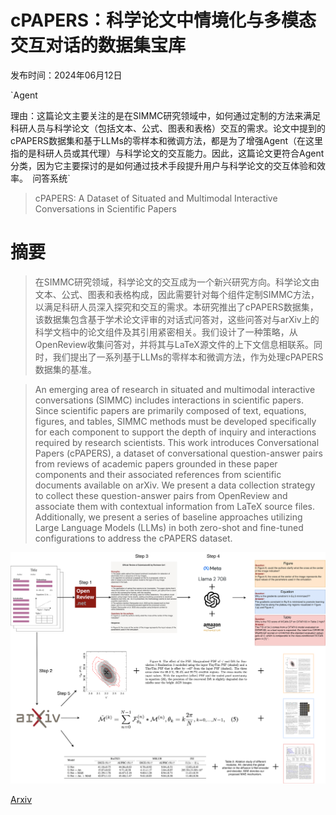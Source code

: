 # cPAPERS：科学论文中情境化与多模态交互对话的数据集宝库

发布时间：2024年06月12日

`Agent

理由：这篇论文主要关注的是在SIMMC研究领域中，如何通过定制的方法来满足科研人员与科学论文（包括文本、公式、图表和表格）交互的需求。论文中提到的cPAPERS数据集和基于LLMs的零样本和微调方法，都是为了增强Agent（在这里指的是科研人员或其代理）与科学论文的交互能力。因此，这篇论文更符合Agent分类，因为它主要探讨的是如何通过技术手段提升用户与科学论文的交互体验和效率。` `问答系统`

> cPAPERS: A Dataset of Situated and Multimodal Interactive Conversations in Scientific Papers

# 摘要

> 在SIMMC研究领域，科学论文的交互成为一个新兴研究方向。科学论文由文本、公式、图表和表格构成，因此需要针对每个组件定制SIMMC方法，以满足科研人员深入探究和交互的需求。本研究推出了cPAPERS数据集，该数据集包含基于学术论文评审的对话式问答对，这些问答对与arXiv上的科学文档中的论文组件及其引用紧密相关。我们设计了一种策略，从OpenReview收集问答对，并将其与LaTeX源文件的上下文信息相联系。同时，我们提出了一系列基于LLMs的零样本和微调方法，作为处理cPAPERS数据集的基准。

> An emerging area of research in situated and multimodal interactive conversations (SIMMC) includes interactions in scientific papers. Since scientific papers are primarily composed of text, equations, figures, and tables, SIMMC methods must be developed specifically for each component to support the depth of inquiry and interactions required by research scientists. This work introduces Conversational Papers (cPAPERS), a dataset of conversational question-answer pairs from reviews of academic papers grounded in these paper components and their associated references from scientific documents available on arXiv. We present a data collection strategy to collect these question-answer pairs from OpenReview and associate them with contextual information from LaTeX source files. Additionally, we present a series of baseline approaches utilizing Large Language Models (LLMs) in both zero-shot and fine-tuned configurations to address the cPAPERS dataset.

![cPAPERS：科学论文中情境化与多模态交互对话的数据集宝库](../../../paper_images/2406.08398/overview.png)

[Arxiv](https://arxiv.org/abs/2406.08398)